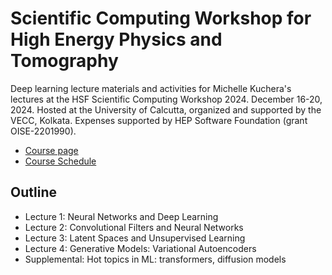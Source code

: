 # Scientific Computing Workshop for High Energy Physics and Tomography



Deep learning lecture materials and activities for Michelle Kuchera's lectures at the HSF Scientific Computing Workshop 2024. December 16-20, 2024. Hosted at the University of Calcutta, organized and supported by the VECC, Kolkata. Expenses supported by HEP Software Foundation (grant OISE-2201990).

- [Course page]([https://sites.google.com/psfc.mit.edu/cps-fr-2024/home](https://indico.cern.ch/event/1461967/))
- [Course Schedule]([https://sites.google.com/psfc.mit.edu/cps-fr-2024/program?authuser=0](https://indico.cern.ch/event/1461967/timetable/#20241216))

## Outline
- Lecture 1: Neural Networks and Deep Learning
- Lecture 2: Convolutional Filters and Neural Networks
- Lecture 3: Latent Spaces and Unsupervised Learning
- Lecture 4: Generative Models: Variational Autoencoders
- Supplemental: Hot topics in ML: transformers, diffusion models
